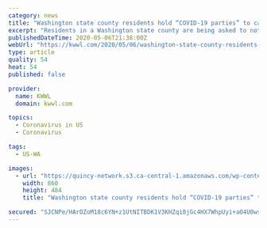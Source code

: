 ```yaml
---
category: news
title: "Washington state county residents hold “COVID-19 parties” to catch virus"
excerpt: "Residents in a Washington state county are being asked to not hold “COVID-19” parties. In a joint statement released this week by Walla Walla County Emergency Management and the county’s department of community health,"
publishedDateTime: 2020-05-06T21:38:00Z
webUrl: "https://kwwl.com/2020/05/06/washington-state-county-residents-hold-covid-19-parties-to-catch-virus/"
type: article
quality: 54
heat: 54
published: false

provider:
  name: KWWL
  domain: kwwl.com

topics:
  - Coronavirus in US
  - Coronavirus

tags:
  - US-WA

images:
  - url: "https://quincy-network.s3.ca-central-1.amazonaws.com/wp-content/uploads/sites/6/2020/03/MGN_1280x720_00227C00-XHYJH-860x484.jpg"
    width: 860
    height: 484
    title: "Washington state county residents hold “COVID-19 parties” to catch virus"

secured: "SJCNPe/HArOZoM18c6YN+z1UtNITBDK1V3KHZqi8jGc4HX7WhpUyi+aO4U0wsKE4f3Ac2x/EyC6YycYpoQdDTTvL/M9UDvG7JhOtbRRyTCTE/HUjwoXqIgCzJNQnnVqAxCcx/dw1OGL1vOFi/pKDbSRZQNqjqM5NpQh4bGKniww0w96MAoJ0MWLCCIeyRNCm6nLVUQLHYXXwBrcqA3LgkzCs6dxEdo4VoPRezqpdZ4+WazHzgbhRBzHmirxHoyWGasB7knC1L9R8G2gSODEjHTpVYVl3gcgR6uZU1AIvJyUoDJZoymcAMvXKs3qicKP/;N5nNXJZWHSPMCz+He8AlVQ=="
---
```


